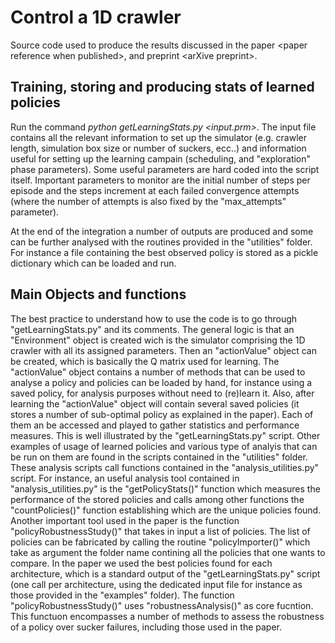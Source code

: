 # Control a 1D crawler

Source code used to produce the results discussed in the paper \<paper reference when published>, and preprint \<arXive preprint>.

## Training, storing and producing stats of learned policies

Run the command *python getLearningStats.py \<input.prm>*. The input file contains all the relevant information to set up the simulator (e.g. crawler length, simulation box size or number of suckers, ecc..) and information useful for setting up the learning campain (scheduling, and "exploration" phase parameters).
Some useful parameters are hard coded into the script itself. Important parameters to monitor are the initial number of steps per episode and the steps increment at each failed convergence attempts (where the number of attempts is also fixed by the "max_attempts" parameter).

At the end of the integration a number of outputs are produced and some can be further analysed with the routines provided in the "utilities" folder. For instance a file containing the best observed policy is stored as a pickle dictionary which can be loaded and run.

## Main Objects and functions

The best practice to understand how to use the code is to go through "getLearningStats.py" and its comments. The general logic is that an "Environment" object is created wich is the simulator comprising the 1D crawler with all its assigned parameters. Then an "actionValue" object can be created, which is basically the Q matrix used for learning. The "actionValue" object contains a number of methods that can be used to analyse a policy and policies can be loaded by hand, for instance using a saved policy, for analysis purposes without need to (re)learn it. Also, after learning the "actionValue" object will contain several saved policies (it stores a number of sub-optimal policy as explained in the paper). Each of them an be accessed and played to gather statistics and performance measures. This is well illustrated by the "getLearningStats.py" script. Other examples of usage of learned policies and various type of analyis that can be run on them are found in the scripts contained in the "utilities" folder. These analysis scripts call functions contained in the "analysis_utilities.py" script. For instance, an useful analysis tool contained in "analysis_utilities.py" is the "getPolicyStats()" function which measures the performance of the stored policies and calls among other functions the "countPolicies()" function establishing which are the unique policies found. 
Another important tool used in the paper is the function "policyRobustnessStudy()" that takes in input a list of policies. The list of policies can be fabricated by calling the routine "policyImporter()" which take as argument the folder name contining all the policies that one wants to compare. In the paper we used the best policies found for each architecture, which is a standard output of the "getLearningStats.py" script (one call per architecture, using the dedicated input file for instance as those provided in the "examples" folder). The function "policyRobustnessStudy()" uses "robustnessAnalysis()" as core fucntion. This functuon encompasses a number of methods to assess the robustness of a policy over sucker failures, including those used in the paper.

